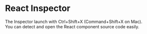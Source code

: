 # React Inspector



The Inspector launch with Ctrl+Shift+X (Command+Shift+X on Mac).  
You can detect and open the React component source code easily.

